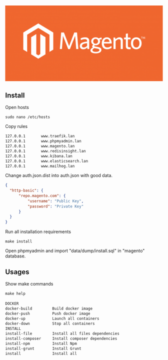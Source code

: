 ![magento 2](/data/dist/logo.png)

## Install

Open hosts
```
sudo nano /etc/hosts
```

Copy rules
```
127.0.0.1       www.traefik.lan
127.0.0.1       www.phpmyadmin.lan
127.0.0.1       www.magento.lan
127.0.0.1       www.redisinsight.lan
127.0.0.1       www.kibana.lan
127.0.0.1       www.elasticsearch.lan
127.0.0.1       www.mailhog.lan
```

Change auth.json.dist into auth.json with good data.

```json
{
  "http-basic": {
      "repo.magento.com": {
          "username": "Public Key",
          "password": "Private Key"
      }
  }
}
```

Run all installation requirements 

```shell
make install
```

Open phpmyadmin and import "data/dump/install.sql" in "magento" database. 

## Usages

Show make commands
```shell
make help

DOCKER             
docker-build         Build docker image
docker-push          Push docker image
docker-up            Launch all containers
docker-down          Stop all containers
INSTALL            
install-file         Install all files dependencies
install-composer     Install composer dependencies
install-npm          Install Npm
install-grunt        Install Grunt
install              Install all
```
